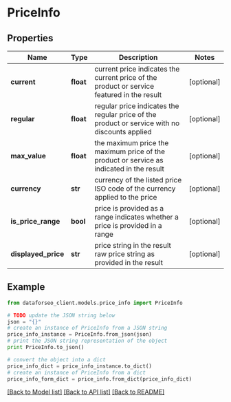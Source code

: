 # PriceInfo


## Properties

Name | Type | Description | Notes
------------ | ------------- | ------------- | -------------
**current** | **float** | current price indicates the current price of the product or service featured in the result | [optional] 
**regular** | **float** | regular price indicates the regular price of the product or service with no discounts applied | [optional] 
**max_value** | **float** | the maximum price the maximum price of the product or service as indicated in the result | [optional] 
**currency** | **str** | currency of the listed price ISO code of the currency applied to the price | [optional] 
**is_price_range** | **bool** | price is provided as a range indicates whether a price is provided in a range | [optional] 
**displayed_price** | **str** | price string in the result raw price string as provided in the result | [optional] 

## Example

```python
from dataforseo_client.models.price_info import PriceInfo

# TODO update the JSON string below
json = "{}"
# create an instance of PriceInfo from a JSON string
price_info_instance = PriceInfo.from_json(json)
# print the JSON string representation of the object
print PriceInfo.to_json()

# convert the object into a dict
price_info_dict = price_info_instance.to_dict()
# create an instance of PriceInfo from a dict
price_info_form_dict = price_info.from_dict(price_info_dict)
```
[[Back to Model list]](../README.md#documentation-for-models) [[Back to API list]](../README.md#documentation-for-api-endpoints) [[Back to README]](../README.md)


